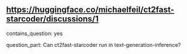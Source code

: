 ## https://huggingface.co/michaelfeil/ct2fast-starcoder/discussions/1

contains_question: yes

question_part: Can ct2fast-starcoder run in text-generation-inference?